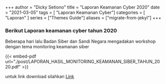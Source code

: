+++
author = "Dicky Setiono"
title = "Laporan Keamanan Cyber 2020"
date = "2021-03-05"
tags = [ "Laporan Keamanan Cyber"]
categories = [ "Laporan" ]
series = ["Themes Guide"] 
aliases = ["migrate-from-jekyl"]
+++

### Berikut Laporan keamanan cyber tahun 2020

Beberapa hari lalu Badan Siber dan Sandi Negara mengadakan workshop dengan tema monitoring keamanan siber

{{< embed-pdf url="./post/LAPORAN_HASIL_MONITORING_KEAMANAN_SIBER_TAHUN_2020.pdf" >}}

untuk link download silahkan [Link](https://cloud.bssn.go.id/s/ZSdfebRTKW7p8nW)
